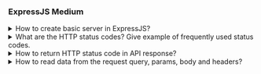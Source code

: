 ### ExpressJS Medium

<details>
  <summary>How to create basic server in ExpressJS?</summary>

Creating a basic server in `Express.js` is an easy process. Express.js is a commonly used web application framework for Node.js that simplifies the task of building web applications and APIs. Here are the steps you can follow to create a basic server using Express.js:

1. **Install Node.js and npm :**
   Assuming you have already knowledge about the `Node.js`

2. **Initialize your project :**
   Create a new directory for your project Run the `npm init -y` command to initialize a new Node.js project and create a `package.json` file .

3. **Install Express :**
   Install Express.js as a dependency for your project using the `npm install express` command:

4. **Create your server file index.js :**
   Create a new file `index.js` using the JavaScript module system. Update the `package.json` file with `"type": "module"`, and open it in your preferred code editor, preferably Visual Studio Code."

5. **Write the server code :**

```js showLineNumbers=true
import express from "express";
import dotenv from "dotenv";
dotenv.config();

const app = express();
app.use(express.json());

const PORT = process.env.PORT || 5000; // default PORT for development or  5000

// Define routes
app.post("/students", (req, res) => {
  // In real life scenario we process the data from the server and return the results to clients
  const student = {
    name: "Saurabh Jaykar",
    age: "22",
    email: "json@gmail.com",
  };
  res.json({
    success: true,
    data: student,
    message: "students add successfully",
  });
});
app.get("/students", (req, res) => {
  const students = [];
  res.json({
    success: true,
    data: students,
    message: "All students Fetch successfully",
  });
});

// Start the server
app.listen(PORT, () => {
  console.log(`Server listening at port : ${PORT}`);
});
```

## Express.js Server for Students Data :

This code is a basic setup for a backend server using Express.js, a JavaScript framework.

There are two main things it does: one is **add a student** when you ask it to (`POST /students`), and the other is to give you a **list of all students** (`GET /students`).

When you add a student, it says it worked and gives you some student details in JSON format. When you ask for all students, it says it's successful but gives you an empty list (assuming the student's data).

The server runs on a default port of 5000 but can use a different one if you want. It's the behind-the-scenes part that takes care of managing student data.

</details>

<details>
  <summary>What are the HTTP status codes? Give example of frequently used status codes.</summary>
  HTTP status codes are three-digit numbers returned by a web server in response to a client's request made to the server. They indicate the success or failure of the request. <br/> <br/>

#### Here the some example of HTTP status code ⬇

**1. 1XX (Informational)📝**

- `100 Continue:` The client should continue his request.

**2. 2XX (Success)😀**

- `200 OK:` The request was successful.
- `201 Created:` The request was successful, and a new resource was created.
- `204 No Content:` The server successfully processed the request but there is no content to send in the response.

**3. 3XX (Redirection)🎯**

- `301 Moved Permanently`: The requested resource has been permanently moved to a new location.
- `302 Found`: The requested resource has been temporarily moved to a different location.
- `304 Not Modified`: Indicates that the resource has not been modified since the version specified by the request
  headers.

**4. 4XX (Client Error)❌**

- `400 Bad Request`: The server cannot process the request due to a client error.
- `401 Unauthorized`: The request requires authentication.
- `403 Forbidden`: The server understood the request, but it refuses to authorize it.
- `404 Not Found`: The requested resource could not be found on the server.

**5. 5XX (Server Error)😱**

- `500 Internal Server Error`: A generic error message returned when an unexpected condition was encountered by the server.
- `502 Bad Gateway`: The server, while acting as a gateway or proxy, received an invalid response from an upstream server.
- `503 Service Unavailable`: The server is not ready to handle the request.

</details>

<details>
  <summary>How to return HTTP status code in API response?</summary>
  HTTP status codes returns in API responses is outcome of a request to the client.

**ex.1**

```js
app.get("/api/health", (req, res) => {
  res.status(200).json({
    message: "All Good",
  });
});
```

Responce : `200` Status code send responce Request Succcesful. <br/>

**ex.2**

```js
app.post("/api/users", (req, res) => {
  res.status(401).json({
    message: "Unauthorized user",
  });
});
```

Responce : `401` Status code send responce User not authorised. <br/>

**ex.3**

```js
app.get("/api/orders", (req, res) => {
  res.status(500).json({
    message: "internal server error",
  });
});
```

Responce : `500` Status code send responce internal server error. <br/>

</details>

<details>
  <summary>How to read data from the request query, params, body and headers?
  
  </summary>
  The web framework and programming language you are using define how to read data from the request query, parameters (params), body, and headers. I will provide examples of specific common languages and frameworks:
<br/><br/>

**1. Reading Data from Request Query:**

 <ul>
 <li> Theory 📝 :</li>
  <ul> 
  <li>Query parameters are key-value pairs connects to the end of a URL. </li>
  <li> They are typically used for GET requests.</li>
  </ul>
   <li> Example  🚀 : </li>

```js showLineNumbers=true
// Reading query parameters
const queryParam = req.query.paramName;
```

 </ul>

**2. Reading Data from URL Params (Route Params):**

 <ul>
 <li> Theory 📝 :</li>
  <ul> 
  <li>The URL path shows URL parameters, also known as route parameters. </li>
  <li> They are specified in the route an explanation and can represent dynamic values.</li>
  </ul>
   <li> Example  🚀 : </li>

```js showLineNumbers=true
// Reading URL parameters
const urlParam = req.params.id;
```

 </ul>

**3. Reading Data from Request Body:**

 <ul>
 <li> Theory 📝 :</li>
  <ul> 
  <li>The request body contains data sent by the client in the HTTP request. </li>
  <li> It's commonly used in POST requests to send data like JSON or form data.</li>
  </ul>
   <li> Example  🚀: </li>

```js showLineNumbers=true
// Middleware to parse JSON in the request body
app.use(bodyParser.json());

// Reading request body
const bodyData = req.body;
```

 </ul>

**4. Reading Data from Headers:**

 <ul>
 <li> Theory 📝:</li>
  <ul> 
  <li>HTTP headers provide additional information about the request or response. </li>
  <li> Headers are key-value pairs in the request or response.</li>
  </ul>
   <li> Example  🚀: </li>

```js showLineNumbers=true
// Reading headers
const headerValue = req.headers["header-name"];
```

 </ul>

**Summary 🎉:**

**Example:**

```js showLineNumbers=true
const express = require("express");
const bodyParser = require("body-parser");

const app = express();
const port = 3000;

// Middleware to parse JSON in the request body
app.use(bodyParser.json());

app.get("/endpoint/:id", (req, res) => {
  // 1. Reading query parameters
  const queryParam = req.query.paramName;

  // 2. Reading URL parameters
  const urlParam = req.params.id;

  // 3. Reading request body
  const bodyData = req.body;

  // 4. Reading headers
  const headerValue = req.headers["header-name"];

  // Your logic here using the extracted data

  res.send("Data read successfully!");
});

app.listen(port, () => {
  console.log(`Server is running on port ${port}`);
});
```

In this example, JSON contained in the request body is handled using middleware (body-parser). The methods req.query, req.params, req.body, and req.headers are used to access the several data sources (query, params, body, and headers), respectively. Based on the requirements and specific server configuration you have, modifies can be required.

</details>
